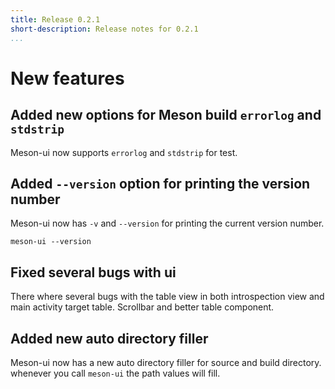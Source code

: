 ```yaml
---
title: Release 0.2.1
short-description: Release notes for 0.2.1
...
```


# New features

## Added new options for Meson build `errorlog` and `stdstrip`
Meson-ui now supports `errorlog` and `stdstrip` for test.

## Added `--version` option for printing the version number
Meson-ui now has `-v` and `--version` for printing the current version
number.

```console
meson-ui --version
```

## Fixed several bugs with ui
There where several bugs with the table view in both introspection view
and main activity target table.  Scrollbar and better table component.

## Added new auto directory filler
Meson-ui now has a new auto directory filler for source and build
directory.  whenever you call `meson-ui` the path values will fill.

